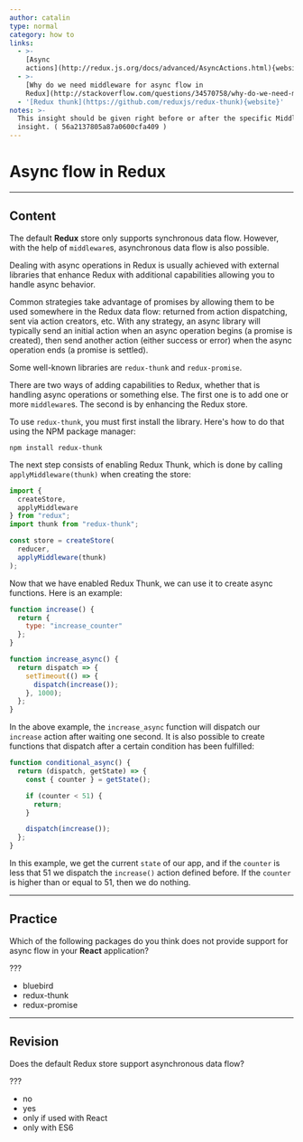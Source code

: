 ```yaml
---
author: catalin
type: normal
category: how to
links:
  - >-
    [Async
    actions](http://redux.js.org/docs/advanced/AsyncActions.html){website}
  - >-
    [Why do we need middleware for async flow in
    Redux](http://stackoverflow.com/questions/34570758/why-do-we-need-middleware-for-async-flow-in-redux){website}
  - '[Redux thunk](https://github.com/reduxjs/redux-thunk){website}'
notes: >-
  This insight should be given right before or after the specific Middleware
  insight. ( 56a2137805a87a0600cfa409 )
---
```


# Async flow in Redux


---

## Content

The default **Redux** store only supports synchronous data flow. However, with the help of `middleware`s, asynchronous data flow is also possible.

Dealing with async operations in Redux is usually achieved with external libraries that enhance Redux with additional capabilities allowing you to handle async behavior.

Common strategies take advantage of promises by allowing them to be used somewhere in the Redux data flow: returned from action dispatching, sent via action creators, etc. With any strategy, an async library will typically send an initial action when an async operation begins (a promise is created), then send another action (either success or error) when the async operation ends (a promise is settled).

Some well-known libraries are `redux-thunk` and `redux-promise`.

There are two ways of adding capabilities to Redux, whether that is handling async operations or something else. The first one is to add one or more `middleware`s. The second is by enhancing the Redux store. 

To use `redux-thunk`, you must first install the library. Here's how to do that using the NPM package manager:

```shell
npm install redux-thunk
```

The next step consists of enabling Redux Thunk, which is done by calling `applyMiddleware(thunk)` when creating the store:

```js
import {
  createStore,
  applyMiddleware
} from "redux";
import thunk from "redux-thunk";

const store = createStore(
  reducer,
  applyMiddleware(thunk)
);
```

Now that we have enabled Redux Thunk, we can use it to create async functions. Here is an example:

```js
function increase() {
  return {
    type: "increase_counter"
  };
}

function increase_async() {
  return dispatch => {
    setTimeout(() => {
      dispatch(increase());
    }, 1000);
  };
}
```

In the above example, the `increase_async` function will dispatch our `increase` action after waiting one second. It is also possible to create functions that dispatch after a certain condition has been fulfilled:

```js
function conditional_async() {
  return (dispatch, getState) => {
    const { counter } = getState();

    if (counter < 51) {
      return;
    }

    dispatch(increase());
  };
}
```

In this example, we get the current `state` of our app, and if the `counter` is less that 51 we dispatch the `increase()` action defined before. If the `counter` is higher than or equal to 51, then we do nothing.


---

## Practice

Which of the following packages do you think does not provide support for async flow in your **React** application?

???

* bluebird
* redux-thunk
* redux-promise


---

## Revision

Does the default Redux store support asynchronous data flow?

???

* no
* yes
* only if used with React
* only with ES6

